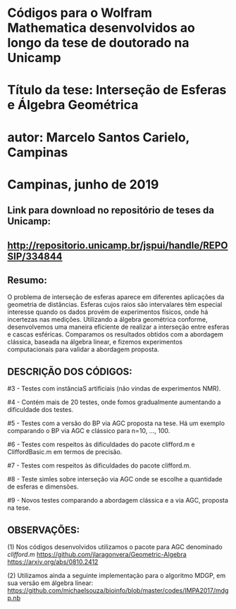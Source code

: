 # Códigos para o Wolfram Mathematica desenvolvidos ao longo da tese de doutorado na Unicamp

# Título da tese: Interseção de Esferas e Álgebra Geométrica
# autor: Marcelo Santos Carielo, Campinas
# Campinas, junho de 2019


## Link para download no repositório de teses da Unicamp:
## http://repositorio.unicamp.br/jspui/handle/REPOSIP/334844

## Resumo:

O problema de interseção de esferas aparece em diferentes aplicações da geometria de
distâncias. Esferas cujos raios são intervalares têm especial interesse quando os dados
provém de experimentos físicos, onde há incertezas nas medições. Utilizando a álgebra
geométrica conforme, desenvolvemos uma maneira eficiente de realizar a interseção entre
esferas e cascas esféricas. Comparamos os resultados obtidos com a abordagem clássica,
baseada na álgebra linear, e fizemos experimentos computacionais para validar a abordagem
proposta.

## DESCRIÇÃO DOS CÓDIGOS:

#3 - Testes com instânciaS artificiais (não vindas de experimentos NMR).

#4 - Contém mais de 20 testes, onde fomos gradualmente aumentando a dificuldade dos testes.

#5 - Testes com a versão do BP via AGC proposta na tese. Há um exemplo comparando o BP via AGC e clássico para n=10, ..., 100.

#6 - Testes com respeitos às dificuldades do pacote clifford.m e CliffordBasic.m em termos de precisão.

#7 - Testes com respeitos às dificuldades do pacote clifford.m.

#8 - Teste simles sobre interseção via AGC onde se escolhe a quantidade de esferas e dimensões.

#9 - Novos testes comparando a abordagem clássica e a via AGC, proposta na tese.



## OBSERVAÇÕES:

(1) Nos códigos desenvolvidos utilizamos o pacote para AGC denominado *clifford.m* 
https://github.com/jlaragonvera/Geometric-Algebra
https://arxiv.org/abs/0810.2412

(2) Utilizamos ainda a seguinte implementação para o algoritmo MDGP, em sua versão em álgebra linear:
https://github.com/michaelsouza/bioinfo/blob/master/codes/IMPA2017/mdgp.nb



